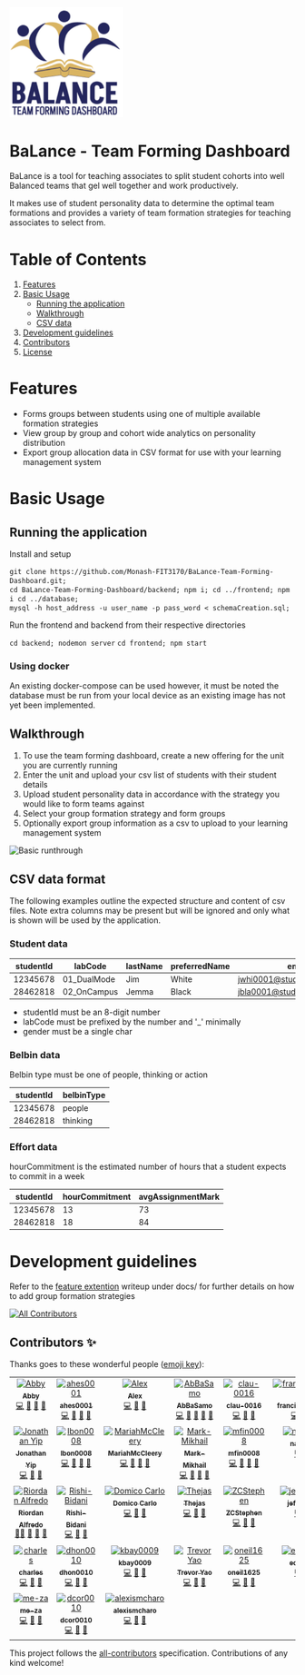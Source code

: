 <img src="/docs/images/balance-logo.png" width="200"/>

# BaLance - Team Forming Dashboard

BaLance is a tool for teaching associates to split student cohorts into well Balanced teams that gel well together
and work productively.

It makes use of student personality data to determine the optimal team formations and provides a variety of team
formation strategies for teaching associates to select from.

# Table of Contents

1. [Features](#features)
2. [Basic Usage](#basic-usage)
   - [Running the application](#running-the-application)
   - [Walkthrough](#walkthrough)
   - [CSV data](#csv-data-format)
3. [Development guidelines](#development-guidelines)
4. [Contributors](#contributors)
5. [License](#license)

# Features

- Forms groups between students using one of multiple available formation strategies
- View group by group and cohort wide analytics on personality distribution
- Export group allocation data in CSV format for use with your learning management system

# Basic Usage

## Running the application

Install and setup

```shell
git clone https://github.com/Monash-FIT3170/BaLance-Team-Forming-Dashboard.git;
cd BaLance-Team-Forming-Dashboard/backend; npm i; cd ../frontend; npm i cd ../database;
mysql -h host_address -u user_name -p pass_word < schemaCreation.sql;
```

Run the frontend and backend from their respective directories

`cd backend; nodemon server`
`cd frontend; npm start`

### Using docker

An existing docker-compose can be used however, it must be noted the database must be
run from your local device as an existing image has not yet been implemented.

## Walkthrough

1. To use the team forming dashboard, create a new offering for the unit you are currently running
2. Enter the unit and upload your csv list of students with their student details
3. Upload student personality data in accordance with the strategy you would like to form teams
   against
4. Select your group formation strategy and form groups
5. Optionally export group information as a csv to upload to your learning management system

![Basic runthrough](docs/videos/basic-runthrough.gif)

## CSV data format

The following examples outline the expected structure and content of csv files. Note extra columns may be present
but will be ignored and only what is shown will be used by the application.

### Student data

| studentId | labCode     | lastName | preferredName | email                       | wam | gender |
| --------- | ----------- | -------- | ------------- | --------------------------- | --- | ------ |
| 12345678  | 01_DualMode | Jim      | White         | jwhi0001@student.monash.edu | 93  | M      |
| 28462818  | 02_OnCampus | Jemma    | Black         | jbla0001@student.monash.edu | 93  | F      |

- studentId must be an 8-digit number
- labCode must be prefixed by the number and '\_' minimally
- gender must be a single char

### Belbin data

Belbin type must be one of people, thinking or action

| studentId | belbinType |
| --------- | ---------- |
| 12345678  | people     |
| 28462818  | thinking   |

### Effort data

hourCommitment is the estimated number of hours that a student expects to commit in a week

| studentId | hourCommitment | avgAssignmentMark |
| --------- | -------------- | ----------------- |
| 12345678  | 13             | 73                |
| 28462818  | 18             | 84                |

# Development guidelines

Refer to the [feature extention](/docs/contributorsGuide/DEVELOPMENT.md) writeup under docs/ for further details on how to add group formation strategies

<!-- ALL-CONTRIBUTORS-BADGE:START - Do not remove or modify this section -->
[![All Contributors](https://img.shields.io/badge/all_contributors-31-orange.svg?style=flat-square)](#contributors-)
<!-- ALL-CONTRIBUTORS-BADGE:END -->
## Contributors ✨

Thanks goes to these wonderful people ([emoji key](https://allcontributors.org/docs/en/emoji-key)):

<!-- ALL-CONTRIBUTORS-LIST:START - Do not remove or modify this section -->
<!-- prettier-ignore-start -->
<!-- markdownlint-disable -->
<table>
  <tbody>
    <tr>
      <td align="center" valign="top" width="14.28%"><a href="https://github.com/abigail-rose"><img src="https://avatars.githubusercontent.com/u/80239117?v=4?s=0" width="0px;" alt="Abby"/><br /><sub><b>Abby</b></sub></a><br /><a href="https://github.com/Monash-FIT3170/BaLance-Team-Forming-Dashboard/commits?author=abigail-rose" title="Code">💻</a> <a href="#design-abigail-rose" title="Design">🎨</a> <a href="https://github.com/Monash-FIT3170/BaLance-Team-Forming-Dashboard/issues?q=author%3Aabigail-rose" title="Bug reports">🐛</a> <a href="https://github.com/Monash-FIT3170/BaLance-Team-Forming-Dashboard/pulls?q=is%3Apr+reviewed-by%3Aabigail-rose" title="Reviewed Pull Requests">👀</a></td>
      <td align="center" valign="top" width="14.28%"><a href="https://github.com/ahes0001"><img src="https://avatars.githubusercontent.com/u/105088591?v=4?s=0" width="0px;" alt="ahes0001"/><br /><sub><b>ahes0001</b></sub></a><br /><a href="https://github.com/Monash-FIT3170/BaLance-Team-Forming-Dashboard/commits?author=ahes0001" title="Code">💻</a> <a href="#design-ahes0001" title="Design">🎨</a> <a href="https://github.com/Monash-FIT3170/BaLance-Team-Forming-Dashboard/issues?q=author%3Aahes0001" title="Bug reports">🐛</a> <a href="https://github.com/Monash-FIT3170/BaLance-Team-Forming-Dashboard/pulls?q=is%3Apr+reviewed-by%3Aahes0001" title="Reviewed Pull Requests">👀</a></td>
      <td align="center" valign="top" width="14.28%"><a href="https://github.com/akanel15"><img src="https://avatars.githubusercontent.com/u/126401755?v=4?s=0" width="0px;" alt="Alex"/><br /><sub><b>Alex</b></sub></a><br /><a href="https://github.com/Monash-FIT3170/BaLance-Team-Forming-Dashboard/commits?author=akanel15" title="Code">💻</a> <a href="#design-akanel15" title="Design">🎨</a> <a href="https://github.com/Monash-FIT3170/BaLance-Team-Forming-Dashboard/issues?q=author%3Aakanel15" title="Bug reports">🐛</a></td>
      <td align="center" valign="top" width="14.28%"><a href="https://github.com/AbBaSaMo"><img src="https://avatars.githubusercontent.com/u/95030427?v=4?s=0" width="0px;" alt="AbBaSamo"/><br /><sub><b>AbBaSamo</b></sub></a><br /><a href="https://github.com/Monash-FIT3170/BaLance-Team-Forming-Dashboard/commits?author=AbBaSaMo" title="Code">💻</a> <a href="#design-AbBaSaMo" title="Design">🎨</a> <a href="https://github.com/Monash-FIT3170/BaLance-Team-Forming-Dashboard/issues?q=author%3AAbBaSaMo" title="Bug reports">🐛</a> <a href="https://github.com/Monash-FIT3170/BaLance-Team-Forming-Dashboard/pulls?q=is%3Apr+reviewed-by%3AAbBaSaMo" title="Reviewed Pull Requests">👀</a> <a href="https://github.com/Monash-FIT3170/BaLance-Team-Forming-Dashboard/commits?author=AbBaSaMo" title="Documentation">📖</a></td>
      <td align="center" valign="top" width="14.28%"><a href="https://github.com/clau-0016"><img src="https://avatars.githubusercontent.com/u/128362499?v=4?s=0" width="0px;" alt="clau-0016"/><br /><sub><b>clau-0016</b></sub></a><br /><a href="https://github.com/Monash-FIT3170/BaLance-Team-Forming-Dashboard/commits?author=clau-0016" title="Code">💻</a> <a href="#design-clau-0016" title="Design">🎨</a> <a href="https://github.com/Monash-FIT3170/BaLance-Team-Forming-Dashboard/issues?q=author%3Aclau-0016" title="Bug reports">🐛</a></td>
      <td align="center" valign="top" width="14.28%"><a href="https://github.com/francisanthony17"><img src="https://avatars.githubusercontent.com/u/109979329?v=4?s=0" width="0px;" alt="francisanthony17"/><br /><sub><b>francisanthony17</b></sub></a><br /><a href="https://github.com/Monash-FIT3170/BaLance-Team-Forming-Dashboard/commits?author=francisanthony17" title="Code">💻</a> <a href="#design-francisanthony17" title="Design">🎨</a> <a href="https://github.com/Monash-FIT3170/BaLance-Team-Forming-Dashboard/issues?q=author%3Afrancisanthony17" title="Bug reports">🐛</a> <a href="https://github.com/Monash-FIT3170/BaLance-Team-Forming-Dashboard/pulls?q=is%3Apr+reviewed-by%3Afrancisanthony17" title="Reviewed Pull Requests">👀</a></td>
      <td align="center" valign="top" width="14.28%"><a href="https://github.com/jhun0012"><img src="https://avatars.githubusercontent.com/u/128357966?v=4?s=0" width="0px;" alt="jhun0012"/><br /><sub><b>jhun0012</b></sub></a><br /><a href="https://github.com/Monash-FIT3170/BaLance-Team-Forming-Dashboard/commits?author=jhun0012" title="Code">💻</a> <a href="#design-jhun0012" title="Design">🎨</a> <a href="https://github.com/Monash-FIT3170/BaLance-Team-Forming-Dashboard/issues?q=author%3Ajhun0012" title="Bug reports">🐛</a> <a href="https://github.com/Monash-FIT3170/BaLance-Team-Forming-Dashboard/pulls?q=is%3Apr+reviewed-by%3Ajhun0012" title="Reviewed Pull Requests">👀</a> <a href="https://github.com/Monash-FIT3170/BaLance-Team-Forming-Dashboard/commits?author=jhun0012" title="Documentation">📖</a></td>
    </tr>
    <tr>
      <td align="center" valign="top" width="14.28%"><a href="https://github.com/jon65"><img src="https://avatars.githubusercontent.com/u/64187809?v=4?s=0" width="0px;" alt="Jonathan Yip"/><br /><sub><b>Jonathan Yip</b></sub></a><br /><a href="https://github.com/Monash-FIT3170/BaLance-Team-Forming-Dashboard/commits?author=jon65" title="Code">💻</a> <a href="#design-jon65" title="Design">🎨</a> <a href="https://github.com/Monash-FIT3170/BaLance-Team-Forming-Dashboard/issues?q=author%3Ajon65" title="Bug reports">🐛</a></td>
      <td align="center" valign="top" width="14.28%"><a href="https://github.com/lbon0008"><img src="https://avatars.githubusercontent.com/u/61959810?v=4?s=0" width="0px;" alt="lbon0008"/><br /><sub><b>lbon0008</b></sub></a><br /><a href="https://github.com/Monash-FIT3170/BaLance-Team-Forming-Dashboard/commits?author=lbon0008" title="Code">💻</a> <a href="#design-lbon0008" title="Design">🎨</a> <a href="https://github.com/Monash-FIT3170/BaLance-Team-Forming-Dashboard/issues?q=author%3Albon0008" title="Bug reports">🐛</a> <a href="https://github.com/Monash-FIT3170/BaLance-Team-Forming-Dashboard/pulls?q=is%3Apr+reviewed-by%3Albon0008" title="Reviewed Pull Requests">👀</a></td>
      <td align="center" valign="top" width="14.28%"><a href="https://github.com/MariahMcCleery"><img src="https://avatars.githubusercontent.com/u/89681870?v=4?s=0" width="0px;" alt="MariahMcCleery"/><br /><sub><b>MariahMcCleery</b></sub></a><br /><a href="https://github.com/Monash-FIT3170/BaLance-Team-Forming-Dashboard/commits?author=MariahMcCleery" title="Code">💻</a> <a href="#design-MariahMcCleery" title="Design">🎨</a> <a href="https://github.com/Monash-FIT3170/BaLance-Team-Forming-Dashboard/issues?q=author%3AMariahMcCleery" title="Bug reports">🐛</a> <a href="https://github.com/Monash-FIT3170/BaLance-Team-Forming-Dashboard/commits?author=MariahMcCleery" title="Documentation">📖</a></td>
      <td align="center" valign="top" width="14.28%"><a href="https://github.com/Mark-Mikhail"><img src="https://avatars.githubusercontent.com/u/128358310?v=4?s=0" width="0px;" alt="Mark-Mikhail"/><br /><sub><b>Mark-Mikhail</b></sub></a><br /><a href="https://github.com/Monash-FIT3170/BaLance-Team-Forming-Dashboard/commits?author=Mark-Mikhail" title="Code">💻</a> <a href="#design-Mark-Mikhail" title="Design">🎨</a> <a href="https://github.com/Monash-FIT3170/BaLance-Team-Forming-Dashboard/issues?q=author%3AMark-Mikhail" title="Bug reports">🐛</a> <a href="https://github.com/Monash-FIT3170/BaLance-Team-Forming-Dashboard/pulls?q=is%3Apr+reviewed-by%3AMark-Mikhail" title="Reviewed Pull Requests">👀</a></td>
      <td align="center" valign="top" width="14.28%"><a href="https://github.com/mfin0008"><img src="https://avatars.githubusercontent.com/u/88076329?v=4?s=0" width="0px;" alt="mfin0008"/><br /><sub><b>mfin0008</b></sub></a><br /><a href="https://github.com/Monash-FIT3170/BaLance-Team-Forming-Dashboard/commits?author=mfin0008" title="Code">💻</a> <a href="#design-mfin0008" title="Design">🎨</a> <a href="https://github.com/Monash-FIT3170/BaLance-Team-Forming-Dashboard/issues?q=author%3Amfin0008" title="Bug reports">🐛</a> <a href="https://github.com/Monash-FIT3170/BaLance-Team-Forming-Dashboard/pulls?q=is%3Apr+reviewed-by%3Amfin0008" title="Reviewed Pull Requests">👀</a></td>
      <td align="center" valign="top" width="14.28%"><a href="https://github.com/nath0002"><img src="https://avatars.githubusercontent.com/u/111645579?v=4?s=0" width="0px;" alt="nath0002"/><br /><sub><b>nath0002</b></sub></a><br /><a href="https://github.com/Monash-FIT3170/BaLance-Team-Forming-Dashboard/commits?author=nath0002" title="Code">💻</a> <a href="#design-nath0002" title="Design">🎨</a> <a href="https://github.com/Monash-FIT3170/BaLance-Team-Forming-Dashboard/issues?q=author%3Anath0002" title="Bug reports">🐛</a></td>
      <td align="center" valign="top" width="14.28%"><a href="https://github.com/Iandawarrior"><img src="https://avatars.githubusercontent.com/u/17513301?v=4?s=0" width="0px;" alt="Ian Kabil Felix"/><br /><sub><b>Ian Kabil Felix</b></sub></a><br /><a href="#mentoring-Iandawarrior" title="Mentoring">🧑‍🏫</a></td>
    </tr>
    <tr>
      <td align="center" valign="top" width="14.28%"><a href="https://github.com/riordanalfredo"><img src="https://avatars.githubusercontent.com/u/17421174?v=4?s=0" width="0px;" alt="Riordan Alfredo"/><br /><sub><b>Riordan Alfredo</b></sub></a><br /><a href="#mentoring-riordanalfredo" title="Mentoring">🧑‍🏫</a> <a href="#design-riordanalfredo" title="Design">🎨</a> <a href="#data-riordanalfredo" title="Data">🔣</a> <a href="#ideas-riordanalfredo" title="Ideas, Planning, & Feedback">🤔</a></td>
      <td align="center" valign="top" width="14.28%"><a href="https://github.com/Rishi-Bidani"><img src="https://avatars.githubusercontent.com/u/64310471?v=4?s=0" width="0px;" alt="Rishi-Bidani"/><br /><sub><b>Rishi-Bidani</b></sub></a><br /><a href="https://github.com/Monash-FIT3170/BaLance-Team-Forming-Dashboard/commits?author=Rishi-Bidani" title="Code">💻</a> <a href="#design-Rishi-Bidani" title="Design">🎨</a> <a href="https://github.com/Monash-FIT3170/BaLance-Team-Forming-Dashboard/issues?q=author%3ARishi-Bidani" title="Bug reports">🐛</a></td>
      <td align="center" valign="top" width="14.28%"><a href="https://github.com/SetPizzaOnBroil30min"><img src="https://avatars.githubusercontent.com/u/123727073?v=4?s=0" width="0px;" alt="Domico Carlo"/><br /><sub><b>Domico Carlo</b></sub></a><br /><a href="https://github.com/Monash-FIT3170/BaLance-Team-Forming-Dashboard/commits?author=SetPizzaOnBroil30min" title="Code">💻</a> <a href="#design-SetPizzaOnBroil30min" title="Design">🎨</a> <a href="https://github.com/Monash-FIT3170/BaLance-Team-Forming-Dashboard/issues?q=author%3ASetPizzaOnBroil30min" title="Bug reports">🐛</a></td>
      <td align="center" valign="top" width="14.28%"><a href="https://github.com/Alucardigan"><img src="https://avatars.githubusercontent.com/u/100405818?v=4?s=0" width="0px;" alt="Thejas "/><br /><sub><b>Thejas </b></sub></a><br /><a href="https://github.com/Monash-FIT3170/BaLance-Team-Forming-Dashboard/commits?author=Alucardigan" title="Code">💻</a> <a href="#design-Alucardigan" title="Design">🎨</a> <a href="https://github.com/Monash-FIT3170/BaLance-Team-Forming-Dashboard/issues?q=author%3AAlucardigan" title="Bug reports">🐛</a></td>
      <td align="center" valign="top" width="14.28%"><a href="https://github.com/ZCStephen"><img src="https://avatars.githubusercontent.com/u/131650135?v=4?s=0" width="0px;" alt="ZCStephen"/><br /><sub><b>ZCStephen</b></sub></a><br /><a href="https://github.com/Monash-FIT3170/BaLance-Team-Forming-Dashboard/commits?author=ZCStephen" title="Code">💻</a> <a href="#design-ZCStephen" title="Design">🎨</a> <a href="https://github.com/Monash-FIT3170/BaLance-Team-Forming-Dashboard/issues?q=author%3AZCStephen" title="Bug reports">🐛</a></td>
      <td align="center" valign="top" width="14.28%"><a href="https://github.com/jeffreyyan4"><img src="https://avatars.githubusercontent.com/u/163799488?v=4?s=0" width="0px;" alt="jeffreyyan4"/><br /><sub><b>jeffreyyan4</b></sub></a><br /><a href="https://github.com/Monash-FIT3170/BaLance-Team-Forming-Dashboard/commits?author=jeffreyyan4" title="Code">💻</a> <a href="#design-jeffreyyan4" title="Design">🎨</a> <a href="https://github.com/Monash-FIT3170/BaLance-Team-Forming-Dashboard/issues?q=author%3Ajeffreyyan4" title="Bug reports">🐛</a></td>
      <td align="center" valign="top" width="14.28%"><a href="https://github.com/LachlanWilliams"><img src="https://avatars.githubusercontent.com/u/93383173?v=4?s=0" width="0px;" alt="Lachlan Williams"/><br /><sub><b>Lachlan Williams</b></sub></a><br /><a href="https://github.com/Monash-FIT3170/BaLance-Team-Forming-Dashboard/commits?author=LachlanWilliams" title="Code">💻</a> <a href="#design-LachlanWilliams" title="Design">🎨</a> <a href="https://github.com/Monash-FIT3170/BaLance-Team-Forming-Dashboard/issues?q=author%3ALachlanWilliams" title="Bug reports">🐛</a></td>
    </tr>
    <tr>
      <td align="center" valign="top" width="14.28%"><a href="https://github.com/ying-tsai-wang"><img src="https://avatars.githubusercontent.com/u/127176651?v=4?s=0" width="0px;" alt="charles"/><br /><sub><b>charles</b></sub></a><br /><a href="https://github.com/Monash-FIT3170/BaLance-Team-Forming-Dashboard/commits?author=ying-tsai-wang" title="Code">💻</a> <a href="#design-ying-tsai-wang" title="Design">🎨</a> <a href="https://github.com/Monash-FIT3170/BaLance-Team-Forming-Dashboard/issues?q=author%3Aying-tsai-wang" title="Bug reports">🐛</a></td>
      <td align="center" valign="top" width="14.28%"><a href="https://github.com/dhon0010"><img src="https://avatars.githubusercontent.com/u/162076320?v=4?s=0" width="0px;" alt="dhon0010"/><br /><sub><b>dhon0010</b></sub></a><br /><a href="https://github.com/Monash-FIT3170/BaLance-Team-Forming-Dashboard/commits?author=dhon0010" title="Code">💻</a> <a href="#design-dhon0010" title="Design">🎨</a> <a href="https://github.com/Monash-FIT3170/BaLance-Team-Forming-Dashboard/issues?q=author%3Adhon0010" title="Bug reports">🐛</a></td>
      <td align="center" valign="top" width="14.28%"><a href="https://github.com/kbay0009"><img src="https://avatars.githubusercontent.com/u/102573143?v=4?s=0" width="0px;" alt="kbay0009"/><br /><sub><b>kbay0009</b></sub></a><br /><a href="https://github.com/Monash-FIT3170/BaLance-Team-Forming-Dashboard/commits?author=kbay0009" title="Code">💻</a> <a href="#design-kbay0009" title="Design">🎨</a> <a href="https://github.com/Monash-FIT3170/BaLance-Team-Forming-Dashboard/issues?q=author%3Akbay0009" title="Bug reports">🐛</a></td>
      <td align="center" valign="top" width="14.28%"><a href="https://github.com/WofWaf"><img src="https://avatars.githubusercontent.com/u/97369669?v=4?s=0" width="0px;" alt="Trevor Yao"/><br /><sub><b>Trevor Yao</b></sub></a><br /><a href="https://github.com/Monash-FIT3170/BaLance-Team-Forming-Dashboard/commits?author=WofWaf" title="Code">💻</a> <a href="#design-WofWaf" title="Design">🎨</a> <a href="https://github.com/Monash-FIT3170/BaLance-Team-Forming-Dashboard/issues?q=author%3AWofWaf" title="Bug reports">🐛</a></td>
      <td align="center" valign="top" width="14.28%"><a href="https://github.com/oneil1625"><img src="https://avatars.githubusercontent.com/u/163804456?v=4?s=0" width="0px;" alt="oneil1625"/><br /><sub><b>oneil1625</b></sub></a><br /><a href="https://github.com/Monash-FIT3170/BaLance-Team-Forming-Dashboard/commits?author=oneil1625" title="Code">💻</a> <a href="#design-oneil1625" title="Design">🎨</a> <a href="https://github.com/Monash-FIT3170/BaLance-Team-Forming-Dashboard/issues?q=author%3Aoneil1625" title="Bug reports">🐛</a></td>
      <td align="center" valign="top" width="14.28%"><a href="https://github.com/echu0033"><img src="https://avatars.githubusercontent.com/u/163799481?v=4?s=0" width="0px;" alt="echu0033"/><br /><sub><b>echu0033</b></sub></a><br /><a href="https://github.com/Monash-FIT3170/BaLance-Team-Forming-Dashboard/commits?author=echu0033" title="Code">💻</a> <a href="#design-echu0033" title="Design">🎨</a> <a href="https://github.com/Monash-FIT3170/BaLance-Team-Forming-Dashboard/issues?q=author%3Aechu0033" title="Bug reports">🐛</a></td>
      <td align="center" valign="top" width="14.28%"><a href="https://github.com/Aung33270333"><img src="https://avatars.githubusercontent.com/u/127281485?v=4?s=0" width="0px;" alt="Aung33270333"/><br /><sub><b>Aung33270333</b></sub></a><br /><a href="https://github.com/Monash-FIT3170/BaLance-Team-Forming-Dashboard/commits?author=Aung33270333" title="Code">💻</a> <a href="#design-Aung33270333" title="Design">🎨</a> <a href="https://github.com/Monash-FIT3170/BaLance-Team-Forming-Dashboard/issues?q=author%3AAung33270333" title="Bug reports">🐛</a></td>
    </tr>
    <tr>
      <td align="center" valign="top" width="14.28%"><a href="https://github.com/me-za"><img src="https://avatars.githubusercontent.com/u/90816008?v=4?s=0" width="0px;" alt="me-za"/><br /><sub><b>me-za</b></sub></a><br /><a href="https://github.com/Monash-FIT3170/BaLance-Team-Forming-Dashboard/commits?author=me-za" title="Code">💻</a> <a href="#design-me-za" title="Design">🎨</a> <a href="https://github.com/Monash-FIT3170/BaLance-Team-Forming-Dashboard/issues?q=author%3Ame-za" title="Bug reports">🐛</a></td>
      <td align="center" valign="top" width="14.28%"><a href="https://github.com/dcor0010"><img src="https://avatars.githubusercontent.com/u/163801705?v=4" width="0px;" alt="dcor0010"/><br /><sub><b>dcor0010</b></sub></a><br /><a href="https://github.com/Monash-FIT3170/BaLance-Team-Forming-Dashboard/commits?author=dcor0010" title="Code">💻</a> <a href="#design-dcor0010" title="Design">🎨</a> <a href="https://github.com/Monash-FIT3170/BaLance-Team-Forming-Dashboard/issues?q=author%3Adcor0010" title="Bug reports">🐛</a></td>
      <td align="center" valign="top" width="14.28%"><a href="https://github.com/alexismcharo"><img src="https://avatars.githubusercontent.com/u/163802955?v=4?s=0" width="0px;" alt="alexismcharo"/><br /><sub><b>alexismcharo</b></sub></a><br /><a href="https://github.com/Monash-FIT3170/BaLance-Team-Forming-Dashboard/commits?author=alexismcharo" title="Code">💻</a> <a href="#design-alexismcharo" title="Design">🎨</a> <a href="https://github.com/Monash-FIT3170/BaLance-Team-Forming-Dashboard/issues?q=author%3Aalexismcharo" title="Bug reports">🐛</a></td>
    </tr>
  </tbody>
</table>

<!-- markdownlint-restore -->
<!-- prettier-ignore-end -->

<!-- ALL-CONTRIBUTORS-LIST:END -->

This project follows the [all-contributors](https://github.com/all-contributors/all-contributors) specification. Contributions of any kind welcome!